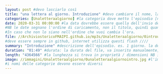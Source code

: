 ```yaml
---
layout: post #devo lasciarlo così
title: "una lettera al giorno. Introduzione" #devo cambiare il nome, lasciando tra virgolette, è il nome dell'episodio del podcast
categories: [Unaletteraalgiorno] #la categoria dove metto l'episodio [novena AM] meglio fare un podcast per ogni categoria, un po' come la playlist. NB non lasciare spazi
date: 2020-03-31 00:00:00 #la data dovrebbe essere quella dell'invio del podcast, ma si può mettere una qualsiasi.
#NB le date segnano l'ordine di caricamento, non il titolo, quindi quando le carichi, se vuoi un ordine, metti le date in ordine cronologico crescente.
#In caso che non lo siano nell'ordine che vuoi cambia l'ora.
file: //ArchiviostoricoFMAIPI.github.io/mp3s/Unaletteraalgiorno/0introunaletteraalgiorno.mp3 #File: // nome sito. nome cartella. Non serve scrivere due volte ArchiviostoricoFMAIPI. nome file, puoi caricarti tante sottocartelle in mp3s...mp3s/sottocartella/nome file.mp3 NB solo Mp3!
#deve essere sempre in github, internet utilizza questi flash ////
summary: "Introduzione" #descrizione dell'episodio. es. 1 giorno. la descrizione dell'audio.
duration: "01:49" #durata: la durata del file, va inserito manualmente, non lo fa il programma
length: "4364566" #la lunghezza si trova in proprietà / dimensioni NB in byte
image: //immagini/Unaletteraalgiorno/0unaletteraalgiornointro.jpg #l'immagine che vuoi mettere, è la cartella su PC dove metti le immagini, NB Attenzione alle maiuscole e minuscole
#i nomi delle categorie devono essere diversi
---
```

